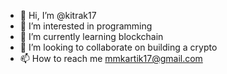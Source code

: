 - 👋 Hi, I’m @kitrak17
- 👀 I’m interested in programming
- 🌱 I’m currently learning blockchain
- 💞️ I’m looking to collaborate on building a crypto
- 📫 How to reach me mmkartik17@gmail.com 

<!---
kitrak17/kitrak17 is a ✨ special ✨ repository because its `README.md` (this file) appears on your GitHub profile.
You can click the Preview link to take a look at your changes.
--->
